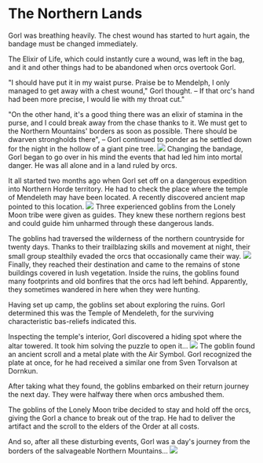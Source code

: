 # The Northern Lands
Gorl was breathing heavily. The chest wound has started to hurt again, the bandage must be changed immediately.

The Elixir of Life, which could instantly cure a wound, was left in the bag, and it and other things had to be abandoned when orcs overtook Gorl.

"I should have put it in my waist purse. Praise be to Mendelph, I only managed to get away with a chest wound," Gorl thought. – If that orc's hand had been more precise, I would lie with my throat cut."

"On the other hand, it's a good thing there was an elixir of stamina in the purse, and I could break away from the chase thanks to it. We must get to the Northern Mountains' borders as soon as possible. There should be dwarven strongholds there", – Gorl continued to ponder as he settled down for the night in the hollow of a giant pine tree.
![](quest21.2x.png)
Changing the bandage, Gorl began to go over in his mind the events that had led him into mortal danger. He was all alone and in a land ruled by orcs. 

It all started two months ago when Gorl set off on a dangerous expedition into Northern Horde territory. He had to check the place where the temple of Mendeleth may have been located. A recently discovered ancient map pointed to this location.
![](quest22.2x.png)
Three experienced goblins from the Lonely Moon tribe were given as guides. They knew these northern regions best and could guide him unharmed through these dangerous lands. 

The goblins had traversed the wilderness of the northern countryside for twenty days. Thanks to their trailblazing skills and movement at night, their small group stealthily evaded the orcs that occasionally came their way. 
![](quest23.2x.png)
Finally, they reached their destination and came to the remains of stone buildings covered in lush vegetation. Inside the ruins, the goblins found many footprints and old bonfires that the orcs had left behind. Apparently, they sometimes wandered in here when they were hunting.

Having set up camp, the goblins set about exploring the ruins. Gorl determined this was the Temple of Mendeleth, for the surviving characteristic bas-reliefs indicated this.

Inspecting the temple's interior, Gorl discovered a hiding spot where the altar towered. It took him solving the puzzle to open it...
![](quest24.2x.png)
The goblin found an ancient scroll and a metal plate with the Air Symbol. Gorl recognized the plate at once, for he had received a similar one from Sven Torvalson at Dornkun.

After taking what they found, the goblins embarked on their return journey the next day. They were halfway there when orcs ambushed them.

The goblins of the Lonely Moon tribe decided to stay and hold off the orcs, giving the Gorl a chance to break out of the trap. He had to deliver the artifact and the scroll to the elders of the Order at all costs. 

And so, after all these disturbing events, Gorl was a day's journey from the borders of the salvageable Northern Mountains... 
![](quest25.2x.png)